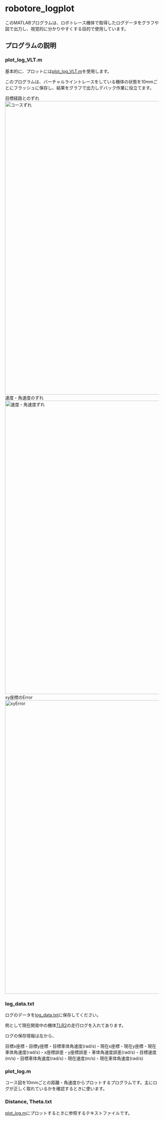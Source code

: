 # robotore_logplot
このMATLABプログラムは、ロボトレース機体で取得したログデータをグラフや図で出力し、視覚的に分かりやすくする目的で使用しています。

## プログラムの説明
### plot_log_VLT.m
基本的に、プロットには[plot_log_VLT.m](https://github.com/kentotutui/robotore_logplot/blob/master/plot_log_VLT.m)を使用します。

このプログラムは、バーチャルライントレースをしている機体の状態を10mmごとにフラッシュに保存し、結果をグラフで出力しデバック作業に役立てます。

目標経路とのずれ
<img width="960" alt="コースずれ" src="https://github.com/kentotutui/robotore_logplot/assets/74086911/00bdd9ca-2592-4a9f-a779-e6b9a936ab09">
速度・角速度のずれ
<img width="960" alt="速度・角速度ずれ" src="https://github.com/kentotutui/robotore_logplot/assets/74086911/1b1a8cfe-ceb3-4d52-a595-8d8c9a5a3904">
xy座標のError
<img width="960" alt="xyError" src="https://github.com/kentotutui/robotore_logplot/assets/74086911/cba8b4db-4d5e-495e-8982-d9873fd87848">

### log_data.txt
ログのデータを[log_data.txt]()に保存してください。

例として現在開発中の機体[TLR2](https://www.ntf.or.jp/mouse/micromouse2023/Robot/AllJapan/TechRT63.html)の走行ログを入れてあります。

ログの保存情報は左から、

目標x座標・目標y座標・目標車体角速度(rad/s)・現在x座標・現在y座標・現在車体角速度(rad/s)・x座標誤差・y座標誤差・車体角速度誤差(rad/s)・目標速度(m/s)・目標車体角速度(rad/s)・現在速度(m/s)・現在車体角速度(rad/s)

### plot_log.m
コース図を10mmごとの距離・角速度からプロットするプログラムです。主にログが正しく取れているかを確認するときに使います。

### Distance, Theta.txt
[plot_log.m](https://github.com/kentotutui/robotore_logplot/blob/master/plot_log.m)にプロットするときに参照するテキストファイルです。